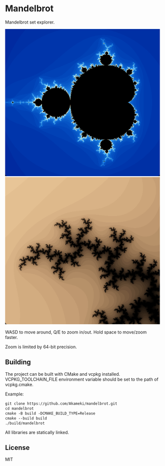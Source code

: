 # Mandelbrot

Mandelbrot set explorer.

![Screenshot](assets/screenshot-1.png)
![Screenshot](assets/screenshot-3.png)

WASD to move around, Q/E to zoom in/out. Hold space to move/zoom faster.

Zoom is limited by 64-bit precision.

## Building

The project can be built with CMake and vcpkg installed.  
VCPKG_TOOLCHAIN_FILE environment variable should be set to the path of vcpkg.cmake.

Example:
```
git clone https://github.com/Akameki/mandelbrot.git
cd mandelbrot
cmake -B build -DCMAKE_BUILD_TYPE=Release
cmake --build build
./build/mandelbrot
```

All libraries are statically linked.

## License
MIT